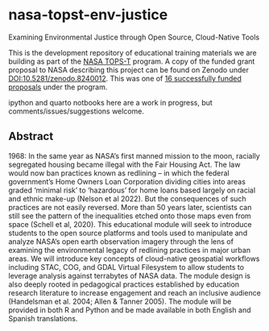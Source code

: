 # nasa-topst-env-justice
Examining Environmental Justice through Open Source, Cloud-Native Tools

This is the development repository of educational training materials we are building as part of the [NASA TOPS-T](https://nspires.nasaprs.com/external/solicitations/summary.do?solId=%7BAB776446-03A8-4C24-845D-2E5A2ADA2D5A%7D&path=&method=init) program. A copy of the funded grant proposal to NASA describing this project can be found on Zenodo under [DOI:10.5281/zenodo.8240012](https://doi.org/10.5281/zenodo.8240012). This was one of [16 successfully funded proposals](https://nspires.nasaprs.com/external/viewrepositorydocument/cmdocumentid=929821/solicitationId=%7BAB776446-03A8-4C24-845D-2E5A2ADA2D5A%7D/viewSolicitationDocument=1/TOPST22%20selections.pdf) under the program.  

ipython and quarto notbooks here are a work in progress, but comments/issues/suggestions welcome.


## Abstract

1968: In the same year as NASA’s first manned mission to the moon, racially segregated housing became illegal with the Fair Housing Act. The law would now ban practices known as redlining – in which the federal government’s Home Owners Loan Corporation dividing cities into areas graded ‘minimal risk’ to ‘hazardous’ for home loans based largely on racial and ethnic make-up (Nelson et al 2022). But the consequences of such practices are not easily reversed. More than 50 years later, scientists can still see the pattern of the inequalities etched onto those maps even from space (Schell et al, 2020). This educational module will seek to introduce students to the open source platforms and tools used to manipulate and analyze NASA’s open earth observation imagery through the lens of examining the environmental legacy of redlining practices in major urban areas. We will introduce key concepts of cloud-native geospatial workflows including STAC, COG, and GDAL Virtual Filesystem to allow students to leverage analysis against terrabytes of NASA data. The module design is also deeply rooted in pedagogical practices established by education research literature to increase engagement and reach an inclusive audience (Handelsman et al. 2004; Allen & Tanner 2005). The module will be provided in both R and Python and be made available in both English and Spanish translations.
